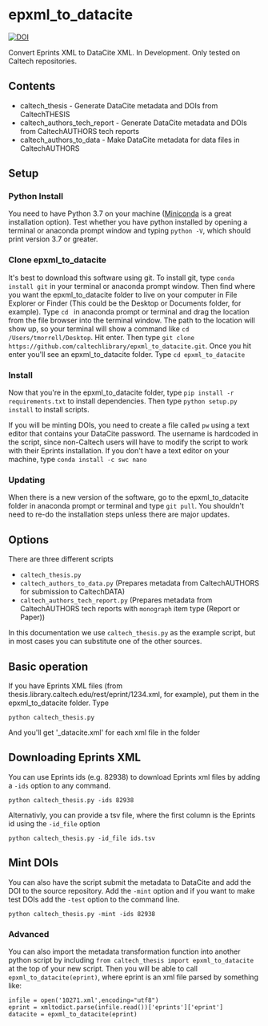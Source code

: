 # epxml_to_datacite

[![DOI](https://data.caltech.edu/badge/129455716.svg)](https://data.caltech.edu/badge/latestdoi/129455716)

Convert Eprints XML to DataCite XML.  In Development.  Only tested on Caltech
repositories.

## Contents

- caltech_thesis - Generate DataCite metadata and DOIs from CaltechTHESIS
- caltech_authors_tech_report - Generate DataCite metadata and DOIs from
  CaltechAUTHORS tech reports
- caltech_authors_to_data - Make DataCite metadata for data files in
  CaltechAUTHORS

## Setup

### Python Install

You need to have Python 3.7 on your machine
([Miniconda](https://docs.conda.io/en/latest/miniconda.html) is a great
installation option).  Test whether you have python installed by opening a terminal or
anaconda prompt window and typing `python -V`, which should print version 3.7
or greater. 

### Clone epxml_to_datacite

It's best to download this software using git.  To install git, type
`conda install git` in your terminal or anaconda prompt window.  Then find where you
want the epxml_to_datacite folder to live on your computer in File Explorer or Finder
(This could be the Desktop or Documents folder, for example).  Type `cd ` 
in anaconda prompt or terminal and drag the location from the file browser into
the terminal window.  The path to the location
will show up, so your terminal will show a command like 
`cd /Users/tmorrell/Desktop`.  Hit enter.  Then type 
`git clone https://github.com/caltechlibrary/epxml_to_datacite.git`. Once you
hit enter you'll see an epxml_to_datacite folder.  Type `cd epxml_to_datacite`

### Install

Now that you're in the epxml_to_datacite folder, type `pip install -r requirements.txt`
to install dependencies.  Then type `python setup.py install` to install
scripts.  

If you will be minting DOIs, you need to create a file called `pw` using a text
editor that contains your DataCite password.  The username is hardcoded in the
script, since non-Caltech users will have to modify the script to work with
their Eprints installation. If you don't have a text editor on your machine, type
`conda install -c swc nano`

### Updating

When there is a new version of the software, go to the epxml_to_datacite
folder in anaconda prompt or terminal and type `git pull`.  You shouldn't need to re-do
the installation steps unless there are major updates.

## Options

There are three different scripts

- `caltech_thesis.py`
- `caltech_authors_to_data.py` (Prepares metadata from CaltechAUTHORS for submission to CaltechDATA)
- `caltech_authors_tech_report.py` (Prepares metadata from CaltechAUTHORS tech reports  with `monograph` item type (Report or Paper))

In this documentation we use `caltech_thesis.py` as the example script, but in most cases you can substitute one of the other sources.

## Basic operation

If you have Eprints XML files (from thesis.library.caltech.edu/rest/eprint/1234.xml, for example), put them in the epxml_to_datacite folder.  Type

`python caltech_thesis.py`

And you'll get '\_datacite.xml' for each xml file in the folder

## Downloading Eprints XML

You can use Eprints ids (e.g. 82938) to download Eprints xml files by adding a
`-ids` option to any command.

`python caltech_thesis.py -ids 82938`

Alternativly, you can provide a tsv file, where the first column is the Eprints
id using the `-id_file` option

`python caltech_thesis.py -id_file ids.tsv`

## Mint DOIs

You can also have the script submit the metadata to DataCite and add the DOI to the source repository. Add the `-mint`
option and if you want to make test DOIs add the `-test` option to the command line.  

`python caltech_thesis.py -mint -ids 82938`

### Advanced

You can also import the metadata transformation function into another python
script by including `from caltech_thesis import epxml_to_datacite` at the top of your new script.
Then you will be able to call `epxml_to_datacite(eprint)`, where eprint is an
xml file parsed by something like:

```
infile = open('10271.xml',encoding="utf8")
eprint = xmltodict.parse(infile.read())['eprints']['eprint']
datacite = epxml_to_datacite(eprint)
```
